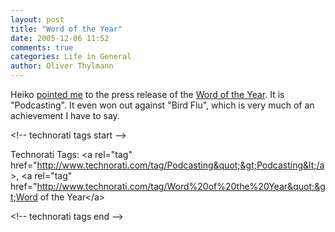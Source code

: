 ```yaml
---
layout: post
title: "Word of the Year"
date: 2005-12-06 11:52
comments: true
categories: Life in General
author: Oliver Thylmann
---
```





Heiko [pointed me](http://www.hebig.com/archives/003542.shtml) to the press release of the [Word of the Year](http://biz.yahoo.com/prnews/051205/nym208.html?.v=26). It is &quot;Podcasting&quot;. It even won out against &quot;Bird Flu&quot;, which is very much of an achievement I have to say.

&lt;!-- technorati tags start --&gt;

Technorati Tags: &lt;a rel=&quot;tag&quot; href=&quot;http://www.technorati.com/tag/Podcasting&quot;&gt;Podcasting&lt;/a&gt;, &lt;a rel=&quot;tag&quot; href=&quot;http://www.technorati.com/tag/Word%20of%20the%20Year&quot;&gt;Word of the Year&lt;/a&gt;

&lt;!-- technorati tags end --&gt;


